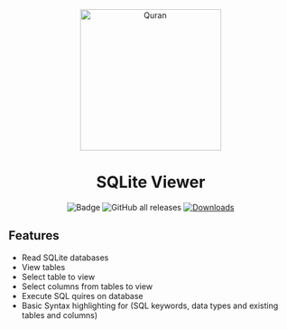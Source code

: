 



<div align="center">

<img width="250" alt="Quran" src="https://raw.githubusercontent.com/HasanEltantawy/SQLiteViewer/main/sqliteviewer/assets/icons/app_icon.png">

# SQLite Viewer

![Badge](https://img.shields.io/github/v/release/HasanEltantawy/SQLiteViewer)
![GitHub all releases](https://img.shields.io/github/downloads/HasanEltantawy/SQLiteViewer/total?color=blue&label=Total%20Downloads)
[![Downloads](https://PlayBadges.pavi2410.me/badge/downloads?id=com.hassaneltantawy.sqliteviewer)](https://play.google.com/store/apps/details?id=com.hassaneltantawy.sqliteviewer)


<div align="left">

## Features

- Read SQLite databases
- View tables
- Select table to view
- Select columns from tables to view
- Execute SQL quires on database
- Basic Syntax highlighting for (SQL keywords, data types and existing tables and columns)
